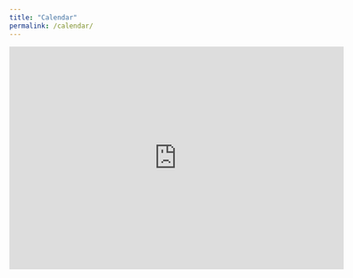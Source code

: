 ```yaml
---
title: "Calendar"
permalink: /calendar/
---
```

<iframe src="https://calendar.google.com/calendar/embed?src=aoh6vjj13k8m8dfftj12derc6s%40group.calendar.google.com&ctz=Europe%2FLisbon" style="border: 0" width="600" height="400" frameborder="0" scrolling="no"></iframe>
